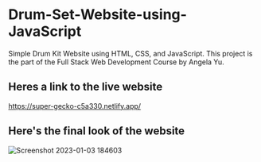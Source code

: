 # Drum-Set-Website-using-JavaScript

Simple Drum Kit Website using HTML, CSS, and JavaScript. This project is the part of the Full Stack Web Development Course by Angela Yu.

## Heres a link to the live website
https://super-gecko-c5a330.netlify.app/


## Here's the final look of the website
![Screenshot 2023-01-03 184603](https://user-images.githubusercontent.com/98680454/210365681-1633bb4e-4fde-44c3-8532-024d10178f4e.jpg)

